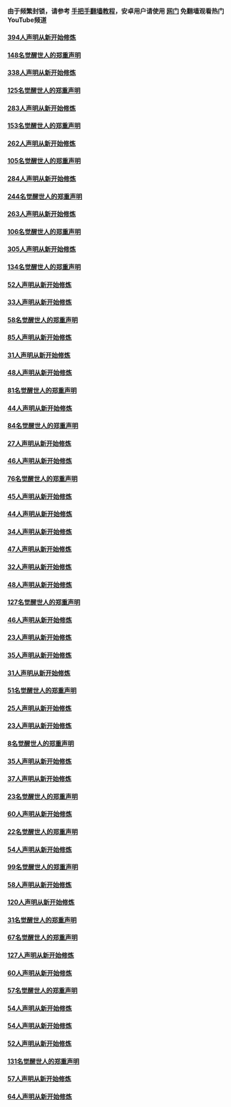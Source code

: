 #### 由于频繁封锁，请参考 [手把手翻墙教程](https://github.com/gfw-breaker/guides/wiki/)，安卓用户请使用 [网门](https://github.com/gfw-breaker/nogfw/blob/master/dl.md?t=05051700) 免翻墙观看热门YouTube频道 

#### [394人声明从新开始修炼](../pages/91/423914.md?t=05051700) 

#### [148名觉醒世人的郑重声明](../pages/91/423913.md?t=05051700) 

#### [338人声明从新开始修炼](../pages/91/423540.md?t=05051700) 

#### [125名觉醒世人的郑重声明](../pages/91/423539.md?t=05051700) 

#### [283人声明从新开始修炼](../pages/91/423296.md?t=05051700) 

#### [153名觉醒世人的郑重声明](../pages/91/423295.md?t=05051700) 

#### [262人声明从新开始修炼](../pages/91/423004.md?t=05051700) 

#### [105名觉醒世人的郑重声明](../pages/91/423003.md?t=05051700) 

#### [284人声明从新开始修炼](../pages/91/422707.md?t=05051700) 

#### [244名觉醒世人的郑重声明](../pages/91/422706.md?t=05051700) 

#### [263人声明从新开始修炼](../pages/91/422553.md?t=05051700) 

#### [106名觉醒世人的郑重声明](../pages/91/422552.md?t=05051700) 

#### [305人声明从新开始修炼](../pages/91/422153.md?t=05051700) 

#### [134名觉醒世人的郑重声明](../pages/91/422152.md?t=05051700) 

#### [52人声明从新开始修炼](../pages/91/421846.md?t=05051700) 

#### [33人声明从新开始修炼](../pages/91/421804.md?t=05051700) 

#### [58名觉醒世人的郑重声明](../pages/91/421845.md?t=05051700) 

#### [85人声明从新开始修炼](../pages/91/421769.md?t=05051700) 

#### [31人声明从新开始修炼](../pages/91/421763.md?t=05051700) 

#### [48人声明从新开始修炼](../pages/91/421605.md?t=05051700) 

#### [81名觉醒世人的郑重声明](../pages/91/421656.md?t=05051700) 

#### [44人声明从新开始修炼](../pages/91/421544.md?t=05051700) 

#### [84名觉醒世人的郑重声明](../pages/91/421543.md?t=05051700) 

#### [27人声明从新开始修炼](../pages/91/421465.md?t=05051700) 

#### [46人声明从新开始修炼](../pages/91/421454.md?t=05051700) 

#### [76名觉醒世人的郑重声明](../pages/91/421453.md?t=05051700) 

#### [45人声明从新开始修炼](../pages/91/421452.md?t=05051700) 

#### [44人声明从新开始修炼](../pages/91/421422.md?t=05051700) 

#### [34人声明从新开始修炼](../pages/91/421322.md?t=05051700) 

#### [47人声明从新开始修炼](../pages/91/421264.md?t=05051700) 

#### [32人声明从新开始修炼](../pages/91/421225.md?t=05051700) 

#### [48人声明从新开始修炼](../pages/91/421202.md?t=05051700) 

#### [127名觉醒世人的郑重声明](../pages/91/421224.md?t=05051700) 

#### [46人声明从新开始修炼](../pages/91/421203.md?t=05051700) 

#### [23人声明从新开始修炼](../pages/91/421138.md?t=05051700) 

#### [35人声明从新开始修炼](../pages/91/421122.md?t=05051700) 

#### [31人声明从新开始修炼](../pages/91/421081.md?t=05051700) 

#### [51名觉醒世人的郑重声明](../pages/91/421080.md?t=05051700) 

#### [25人声明从新开始修炼](../pages/91/421020.md?t=05051700) 

#### [23人声明从新开始修炼](../pages/91/420884.md?t=05051700) 

#### [8名觉醒世人的郑重声明](../pages/91/420883.md?t=05051700) 

#### [35人声明从新开始修炼](../pages/91/420809.md?t=05051700) 

#### [37人声明从新开始修炼](../pages/91/420766.md?t=05051700) 

#### [23名觉醒世人的郑重声明](../pages/91/420765.md?t=05051700) 

#### [60人声明从新开始修炼](../pages/91/420727.md?t=05051700) 

#### [22名觉醒世人的郑重声明](../pages/91/420726.md?t=05051700) 

#### [54人声明从新开始修炼](../pages/91/420529.md?t=05051700) 

#### [99名觉醒世人的郑重声明](../pages/91/420528.md?t=05051700) 

#### [58人声明从新开始修炼](../pages/91/420198.md?t=05051700) 

#### [120人声明从新开始修炼](../pages/91/420141.md?t=05051700) 

#### [31名觉醒世人的郑重声明](../pages/91/420197.md?t=05051700) 

#### [67名觉醒世人的郑重声明](../pages/91/420140.md?t=05051700) 

#### [127人声明从新开始修炼](../pages/91/420082.md?t=05051700) 

#### [60人声明从新开始修炼](../pages/91/420081.md?t=05051700) 

#### [57名觉醒世人的郑重声明](../pages/91/420080.md?t=05051700) 

#### [54人声明从新开始修炼](../pages/91/419533.md?t=05051700) 

#### [54人声明从新开始修炼](../pages/91/419532.md?t=05051700) 

#### [52人声明从新开始修炼](../pages/91/419531.md?t=05051700) 

#### [131名觉醒世人的郑重声明](../pages/91/419530.md?t=05051700) 

#### [57人声明从新开始修炼](../pages/91/419430.md?t=05051700) 

#### [64人声明从新开始修炼](../pages/91/419429.md?t=05051700) 

